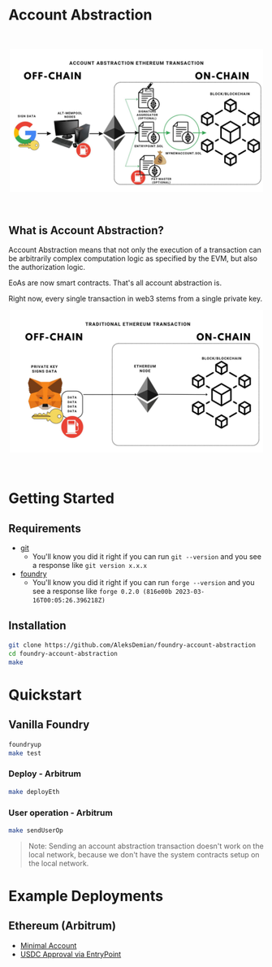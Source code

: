 # Account Abstraction

<br/>
<p align="center">
<img src="./img/ethereum/Account Abstraction Ethereum Transaction.jpg" width="500" alt="aa">
</p>
<br/>

## What is Account Abstraction?

Account Abstraction means that not only the execution of a transaction can be arbitrarily complex computation logic as specified by the EVM, but also the authorization logic.

EoAs are now smart contracts. That's all account abstraction is.

Right now, every single transaction in web3 stems from a single private key.
<br/>
<p align="center">
<img src="./img/ethereum/Traditional Ethereum Transaction.jpg" width="500" alt="tr">
</p>
<br/>

# Getting Started 

## Requirements

- [git](https://git-scm.com/book/en/v2/Getting-Started-Installing-Git)
  - You'll know you did it right if you can run `git --version` and you see a response like `git version x.x.x`
- [foundry](https://getfoundry.sh/)
  - You'll know you did it right if you can run `forge --version` and you see a response like `forge 0.2.0 (816e00b 2023-03-16T00:05:26.396218Z)`

## Installation

```bash
git clone https://github.com/AleksDemian/foundry-account-abstraction
cd foundry-account-abstraction
make
```
# Quickstart 

## Vanilla Foundry

```bash
foundryup
make test
```

### Deploy - Arbitrum

```bash
make deployEth
```

### User operation - Arbitrum

```bash
make sendUserOp
```

> Note: Sending an account abstraction transaction doesn't work on the local network, because we don't have the system contracts setup on the local network. 

# Example Deployments

## Ethereum (Arbitrum)
- [Minimal Account](https://arbiscan.io/address/0x60d9aa4e11d72004e2e6ef37eecd282ceec51521#code)
- [USDC Approval via EntryPoint](https://arbiscan.io/tx/0xe23c3b8c6e4c913695d69337e6e64d2f648423eedfea17675a8e3249e9bcf065)
